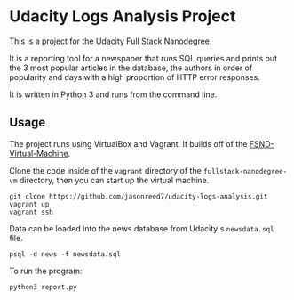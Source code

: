 # Udacity Logs Analysis Project
This is a project for the Udacity Full Stack Nanodegree.

It is a reporting tool for a newspaper that runs SQL 
queries and prints out the 3 most popular articles in 
the database, the authors in order of popularity and 
days with a high proportion of HTTP error responses.

It is written in Python 3 and runs from the command line.

## Usage
The project runs using VirtualBox and Vagrant. It builds 
off of the [FSND-Virtual-Machine](https://github.com/udacity/fullstack-nanodegree-vm).

Clone the code inside of the `vagrant` directory of the
`fullstack-nanodegree-vm` directory, then you can start up
the virtual machine. 
```
git clone https://github.com/jasonreed7/udacity-logs-analysis.git
vagrant up
vagrant ssh
```

Data can be loaded into the news database from Udacity's 
`newsdata.sql` file.
```
psql -d news -f newsdata.sql
```

To run the program:
```
python3 report.py
```